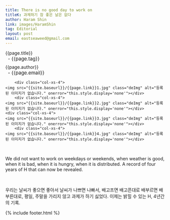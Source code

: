 ```yaml
---
title: There is no good day to work on
titleK: 과제하기 참 좋은 날은 없다
author: Haram Shin
link: images/HaramShin
tag: Editorial
layout: post
email: eastseaweed@gmail.com
---	
```


<div class="container">

<div class="deDep">
{{page.title}}<br>
<p style="font-size:15px; margin:0px; padding:0px 0px 0px 8px; margin:0px 0px 8px 0px;">- {{page.tag}}</p>
{{page.author}}<br>
<p style="font-size:15px; margin:0px; padding:0px 0px 0px 8px;">- {{page.email}}</p>
</div>


<div class="row" class="imgcolor">
	
		<div class="col-xs-4">
	<img src="{{site.baseurl}}/{{page.link}}1.jpg" class="deImg" alt="등록된 이미지가 없습니다." onerror="this.style.display='none'"></div>
		<div class="col-xs-4">
	<img src="{{site.baseurl}}/{{page.link}}2.jpg" class="deImg" alt="등록된 이미지가 없습니다." onerror="this.style.display='none'"></div>
	<div class="col-xs-4">
	<img src="{{site.baseurl}}/{{page.link}}3.jpg" class="deImg" alt="등록된 이미지가 없습니다." onerror="this.style.display='none'"></div>
		<div class="col-xs-4">
	<img src="{{site.baseurl}}/{{page.link}}4.jpg" class="deImg" alt="등록된 이미지가 없습니다." onerror="this.style.display='none'"></div>
	
</div>
<br>

<div class="det lato">



We did not want to work on weekdays or weekends, when weather is good, when it is bad, when it is hungry, when it is distributed. A record of four years of H that can now be revealed.



</div>

<br>

<div class="noto">

우리는 날씨가 좋으면 좋아서 날씨가 나쁘면 나빠서, 배고프면 배고픈대로 배부르면 배부른대로, 평일, 주말을 가리지 않고 과제가 하기 싫었다. 이제는 밝힐 수 있는 H,
4년간의 기록.


</div>
{% include footer.html %} 